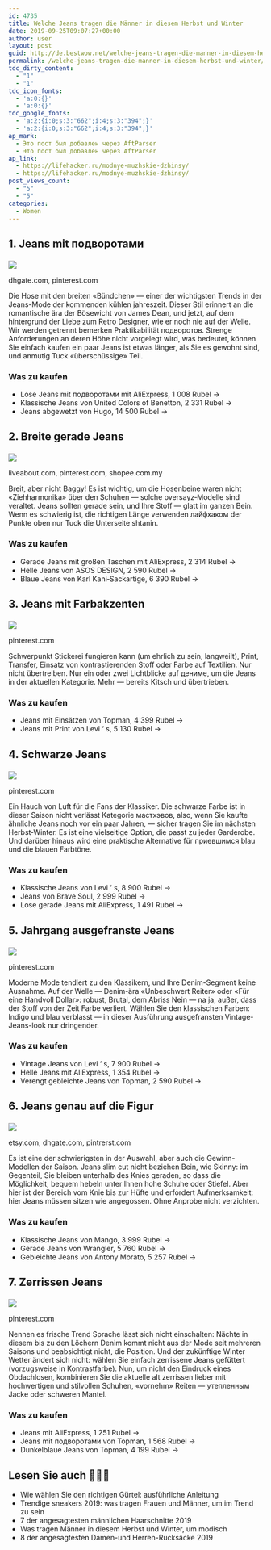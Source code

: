 ```yaml
---
id: 4735
title: Welche Jeans tragen die Männer in diesem Herbst und Winter
date: 2019-09-25T09:07:27+00:00
author: user
layout: post
guid: http://de.bestwow.net/welche-jeans-tragen-die-manner-in-diesem-herbst-und-winter/
permalink: /welche-jeans-tragen-die-manner-in-diesem-herbst-und-winter/
tdc_dirty_content:
  - "1"
  - "1"
tdc_icon_fonts:
  - 'a:0:{}'
  - 'a:0:{}'
tdc_google_fonts:
  - 'a:2:{i:0;s:3:"662";i:4;s:3:"394";}'
  - 'a:2:{i:0;s:3:"662";i:4;s:3:"394";}'
ap_mark:
  - Это пост был добавлен через AftParser
  - Это пост был добавлен через AftParser
ap_link:
  - https://lifehacker.ru/modnye-muzhskie-dzhinsy/
  - https://lifehacker.ru/modnye-muzhskie-dzhinsy/
post_views_count:
  - "5"
  - "5"
categories:
  - Women
---
```

## 1. Jeans mit подворотами<figure>

![](http://de.bestwow.net/wp-content/uploads/2019/09/kakie-dzhinsy-nosit-muzhchinam-etoy-osen-yu-i-zimoy-1.jpg) <figcaption>dhgate.com, pinterest.com</figcaption></figure> 

Die Hose mit den breiten «Bündchen» — einer der wichtigsten Trends in der Jeans-Mode der kommenden kühlen jahreszeit. Dieser Stil erinnert an die romantische ära der Bösewicht von James Dean, und jetzt, auf dem hintergrund der Liebe zum Retro Designer, wie er noch nie auf der Welle. Wir werden getrennt bemerken Praktikabilität подворотов. Strenge Anforderungen an deren Höhe nicht vorgelegt wird, was bedeutet, können Sie einfach kaufen ein paar Jeans ist etwas länger, als Sie es gewohnt sind, und anmutig Tuck «überschüssige» Teil.

### Was zu kaufen

  * Lose Jeans mit подворотами mit AliExpress, 1 008 Rubel →
  * Klassische Jeans von United Colors of Benetton, 2 331 Rubel →
  * Jeans abgewetzt von Hugo, 14 500 Rubel →

## 2. Breite gerade Jeans<figure>

![](http://de.bestwow.net/wp-content/uploads/2019/09/kakie-dzhinsy-nosit-muzhchinam-etoy-osen-yu-i-zimoy-2.jpg) <figcaption>liveabout.com, pinterest.com, shopee.com.my</figcaption></figure> 

Breit, aber nicht Baggy! Es ist wichtig, um die Hosenbeine waren nicht «Ziehharmonika» über den Schuhen — solche oversayz‑Modelle sind veraltet. Jeans sollten gerade sein, und Ihre Stoff — glatt im ganzen Bein. Wenn es schwierig ist, die richtigen Länge verwenden лайфхаком der Punkte oben nur Tuck die Unterseite shtanin.

### Was zu kaufen

  * Gerade Jeans mit großen Taschen mit AliExpress, 2 314 Rubel → 
  * Helle Jeans von ASOS DESIGN, 2 590 Rubel → 
  * Blaue Jeans von Karl Kani‑Sackartige, 6 390 Rubel →

## 3. Jeans mit Farbakzenten<figure>

![](http://de.bestwow.net/wp-content/uploads/2019/09/kakie-dzhinsy-nosit-muzhchinam-etoy-osen-yu-i-zimoy-3.jpg) <figcaption>pinterest.com</figcaption></figure> 

Schwerpunkt Stickerei fungieren kann (um ehrlich zu sein, langweilt), Print, Transfer, Einsatz von kontrastierenden Stoff oder Farbe auf Textilien. Nur nicht übertreiben. Nur ein oder zwei Lichtblicke auf дениме, um die Jeans in der aktuellen Kategorie. Mehr — bereits Kitsch und übertrieben.

### Was zu kaufen

  * Jeans mit Einsätzen von Topman, 4 399 Rubel → 
  * Jeans mit Print von Levi &#8216; s, 5 130 Rubel → 

## 4. Schwarze Jeans<figure>

![](http://de.bestwow.net/wp-content/uploads/2019/09/kakie-dzhinsy-nosit-muzhchinam-etoy-osen-yu-i-zimoy-4.jpg) <figcaption>pinterest.com</figcaption></figure> 

Ein Hauch von Luft für die Fans der Klassiker. Die schwarze Farbe ist in dieser Saison nicht verlässt Kategorie мастхэвов, also, wenn Sie kaufte ähnliche Jeans noch vor ein paar Jahren, — sicher tragen Sie im nächsten Herbst‑Winter. Es ist eine vielseitige Option, die passt zu jeder Garderobe. Und darüber hinaus wird eine praktische Alternative für приевшимся blau und die blauen Farbtöne.

### Was zu kaufen

  * Klassische Jeans von Levi &#8216; s, 8 900 Rubel → 
  * Jeans von Brave Soul, 2 999 Rubel →
  * Lose gerade Jeans mit AliExpress, 1 491 Rubel →

## 5. Jahrgang ausgefranste Jeans<figure>

![](http://de.bestwow.net/wp-content/uploads/2019/09/kakie-dzhinsy-nosit-muzhchinam-etoy-osen-yu-i-zimoy-5.jpg) <figcaption>pinterest.com</figcaption></figure> 

Moderne Mode tendiert zu den Klassikern, und Ihre Denim-Segment keine Ausnahme. Auf der Welle — Denim-ära «Unbeschwert Reiter» oder «Für eine Handvoll Dollar»: robust, Brutal, dem Abriss Nein — na ja, außer, dass der Stoff von der Zeit Farbe verliert. Wählen Sie den klassischen Farben: Indigo und blau verblasst — in dieser Ausführung ausgefransten Vintage-Jeans-look nur dringender.

### Was zu kaufen

  * Vintage Jeans von Levi &#8216; s, 7 900 Rubel → 
  * Helle Jeans mit AliExpress, 1 354 Rubel → 
  * Verengt gebleichte Jeans von Topman, 2 590 Rubel → 

## 6. Jeans genau auf die Figur<figure>

![](http://de.bestwow.net/wp-content/uploads/2019/09/kakie-dzhinsy-nosit-muzhchinam-etoy-osen-yu-i-zimoy-6.jpg) <figcaption>etsy.com, dhgate.com, pintrerst.com</figcaption></figure> 

Es ist eine der schwierigsten in der Auswahl, aber auch die Gewinn-Modellen der Saison. Jeans slim cut nicht beziehen Bein, wie Skinny: im Gegenteil, Sie bleiben unterhalb des Knies geraden, so dass die Möglichkeit, bequem hebeln unter Ihnen hohe Schuhe oder Stiefel. Aber hier ist der Bereich vom Knie bis zur Hüfte und erfordert Aufmerksamkeit: hier Jeans müssen sitzen wie angegossen. Ohne Anprobe nicht verzichten.

### Was zu kaufen

  * Klassische Jeans von Mango, 3 999 Rubel → 
  * Gerade Jeans von Wrangler, 5 760 Rubel → 
  * Gebleichte Jeans von Antony Morato, 5 257 Rubel →

## 7. Zerrissen Jeans<figure>

![](http://de.bestwow.net/wp-content/uploads/2019/09/kakie-dzhinsy-nosit-muzhchinam-etoy-osen-yu-i-zimoy-7.jpg) <figcaption>pinterest.com</figcaption></figure> 

Nennen es frische Trend Sprache lässt sich nicht einschalten: Nächte in diesem bis zu den Löchern Denim kommt nicht aus der Mode seit mehreren Saisons und beabsichtigt nicht, die Position. Und der zukünftige Winter Wetter ändert sich nicht: wählen Sie einfach zerrissene Jeans gefüttert (vorzugsweise in Kontrastfarbe). Nun, um nicht den Eindruck eines Obdachlosen, kombinieren Sie die aktuelle alt zerrissen lieber mit hochwertigen und stilvollen Schuhen, «vornehm» Reiten — утепленным Jacke oder schweren Mantel.

### Was zu kaufen

  * Jeans mit AliExpress, 1 251 Rubel →
  * Jeans mit подворотами von Topman, 1 568 Rubel →
  * Dunkelblaue Jeans von Topman, 4 199 Rubel →

<div>
  <h2 class="read-also__title">
    <span>Lesen Sie auch</span> <span>👖👔😎 </span>
  </h2>
  
  <ul class="read-also__list">
    <li>
      Wie wählen Sie den richtigen Gürtel: ausführliche Anleitung
    </li>
    <li>
      Trendige sneakers 2019: was tragen Frauen und Männer, um im Trend zu sein
    </li>
    <li>
      7 der angesagtesten männlichen Haarschnitte 2019
    </li>
    <li>
      Was tragen Männer in diesem Herbst und Winter, um modisch
    </li>
    <li>
      8 der angesagtesten Damen-und Herren-Rucksäcke 2019
    </li>
  </ul>
</div>